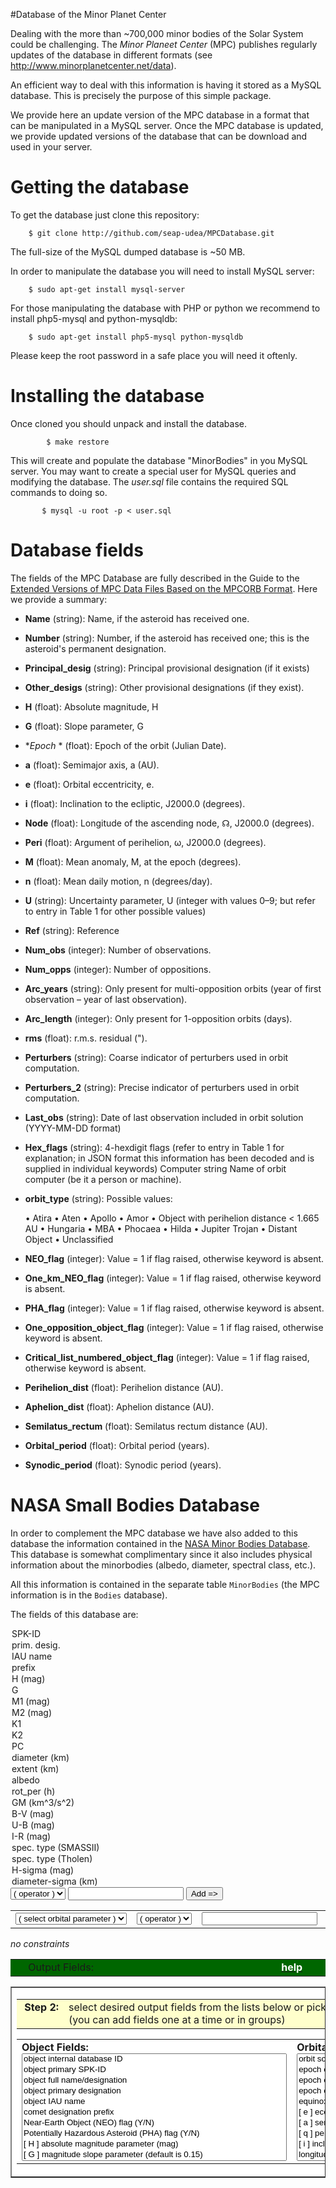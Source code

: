 #Database of the Minor Planet Center

Dealing with the more than ~700,000 minor bodies of the Solar System
could be challenging.  The *Minor Planeet Center* (MPC) publishes regularly
updates of the database in different formats (see
http://www.minorplanetcenter.net/data).  

An efficient way to deal with this information is having it stored as
a MySQL database.  This is precisely the purpose of this simple
package.

We provide here an update version of the MPC database in a format that
can be manipulated in a MySQL server.  Once the MPC database is
updated, we provide updated versions of the database that can be
download and used in your server.

Getting the database
====================

To get the database just clone this repository:

```
	$ git clone http://github.com/seap-udea/MPCDatabase.git
```

The full-size of the MySQL dumped database is ~50 MB.

In order to manipulate the database you will need to install MySQL
server:

```
	$ sudo apt-get install mysql-server
```

For those manipulating the database with PHP or python we recommend to
install php5-mysql and python-mysqldb:

```
	$ sudo apt-get install php5-mysql python-mysqldb
```

Please keep the root password in a safe place you will need it oftenly.

Installing the database
=======================

Once cloned you should unpack and install the database.  

```
        $ make restore
```

This will create and populate the database "MinorBodies" in you MySQL
server.  You may want to create a special user for MySQL queries and
modifying the database.  The *user.sql* file contains the required
SQL commands to doing so.

```
       $ mysql -u root -p < user.sql
```

Database fields
===============

The fields of the MPC Database are fully described in the Guide to the
[Extended Versions of MPC Data Files Based on the MPCORB
Format](http://minorplanetcenter.net/Extended_Files/Extended%20MPCORB%20Data%20Format%20Manual.pdf).
Here we provide a summary:

* **Name** (string): Name, if the asteroid has received one.

* **Number** (string): Number, if the asteroid has received one; this
  is the asteroid's permanent designation.

* **Principal_desig** (string): Principal provisional designation (if it
  exists) 

* **Other_desigs** (string): Other provisional designations (if they
  exist).

* **H** (float): Absolute magnitude, H

* **G** (float): Slope parameter, G

* **Epoch* * (float): Epoch of the orbit (Julian Date).

* **a** (float): Semimajor axis, a (AU).

* **e** (float): Orbital eccentricity, e.

* **i** (float): Inclination to the ecliptic, J2000.0 (degrees).

* **Node** (float): Longitude of the ascending node, ☊, J2000.0 (degrees).

* **Peri** (float): Argument of perihelion, ω, J2000.0 (degrees).

* **M** (float): Mean anomaly, M, at the epoch (degrees).

* **n** (float): Mean daily motion, n (degrees/day).

* **U** (string): Uncertainty parameter, U (integer with values 0–9; but
  refer to entry in Table 1 for other possible values)

* **Ref** (string): Reference

* **Num_obs** (integer): Number of observations.

* **Num_opps** (integer): Number of oppositions.

* **Arc_years** (string): Only present for multi-opposition orbits
  (year of first observation – year of last observation).

* **Arc_length** (integer): Only present for 1-opposition orbits
  (days).

* **rms** (float): r.m.s. residual (").

* **Perturbers** (string): Coarse indicator of perturbers used in
  orbit computation.

* **Perturbers_2** (string): Precise indicator of perturbers used in
  orbit computation.

* **Last_obs** (string): Date of last observation included in orbit
  solution (YYYY-MM-DD format)

* **Hex_flags** (string): 4-hexdigit flags (refer to entry in Table 1
  for explanation; in JSON format this information has been decoded
  and is supplied in individual keywords) Computer string Name of
  orbit computer (be it a person or machine).

* **orbit_type** (string): Possible values:

    • Atira
    • Aten
    • Apollo
    • Amor
    • Object with perihelion distance < 1.665 AU
    • Hungaria
    • MBA
    • Phocaea
    • Hilda
    • Jupiter Trojan
    • Distant Object
    • Unclassified

* **NEO_flag** (integer): Value = 1 if flag raised, otherwise keyword is absent.

* **One_km_NEO_flag** (integer): Value = 1 if flag raised, otherwise keyword is absent.

* **PHA_flag** (integer): Value = 1 if flag raised, otherwise keyword is absent.

* **One_opposition_object_flag** (integer): Value = 1 if flag raised,
    otherwise keyword is absent.

* **Critical_list_numbered_object_flag** (integer): Value = 1 if flag
    raised, otherwise keyword is absent.

* **Perihelion_dist** (float): Perihelion distance (AU).

* **Aphelion_dist** (float): Aphelion distance (AU).

* **Semilatus_rectum** (float): Semilatus rectum distance (AU).

* **Orbital_period** (float): Orbital period (years).

* **Synodic_period** (float): Synodic period (years).

NASA Small Bodies Database
==========================

In order to complement the MPC database we have also added to this
database the information contained in the [NASA Minor Bodies
Database](http://ssd.jpl.nasa.gov/sbdb_query.cgi).  This database is
somewhat complimentary since it also includes physical information
about the minorbodies (albedo, diameter, spectral class, etc.).

All this information is contained in the separate table
``MinorBodies`` (the MPC information is in the ``Bodies`` database).

The fields of this database are:

<option value="Ab">SPK-ID</option>
<option value="Ad">prim. desig.</option>
<option value="Ae">IAU name</option>
<option value="Af">prefix</option>
<option value="Ai">H (mag)</option>
<option value="Aj">G</option>
<option value="Ak">M1 (mag)</option>
<option value="Al">M2 (mag)</option>
<option value="Am">K1</option>
<option value="An">K2</option>
<option value="Ao">PC</option>
<option value="Ap">diameter (km)</option>
<option value="Aq">extent (km)</option>
<option value="Ar">albedo</option>
<option value="As">rot_per (h)</option>
<option value="At">GM (km^3/s^2)</option>
<option value="Au">B-V (mag)</option>
<option value="Av">U-B (mag)</option>
<option value="Aw">I-R (mag)</option>
<option value="Ax">spec. type (SMASSII)</option>
<option value="Ay">spec. type (Tholen)</option>
<option value="Az">H-sigma (mag)</option>
<option value="Ba">diameter-sigma (km)</option>
</select></td> <td nowrap><label for="2"></label><select name="OBJ_op" tabindex="2"  id="2">
<option value="0">( operator )</option>
<option value="&lt;">&lt;</option>
<option value="&lt;=">&lt;=</option>
<option value="=">=</option>
<option value="&gt;=">&gt;=</option>
<option value="&gt;">&gt;</option>
<option value="range">range</option>
<option value="!=">!=</option>
<option value="REGEXP">REGEXP</option>
<option value="defined">defined</option>
<option value="not defined">not defined</option>
</select></td> <td nowrap><input type="text" name="OBJ_value"  1 24="-default" 8="-maxlength" ="-override" alt="0" /></td> <td nowrap><input type="submit" name="add_OBJ" value="Add =&gt;" /></td></tr></table>
</td></tr> <tr><td align="right"><table border="0" cellpadding="4" cellspacing="0"><tr valign="middle"><td nowrap><label for="5"></label><select name="ORB_field" tabindex="5"  id="5">
<option selected="selected" value="0">( select orbital parameter )</option>
<option value="Bg">e</option>
<option value="Bh">a (AU)</option>
<option value="Bi">q (AU)</option>
<option value="Bj">i (deg)</option>
<option value="Bk">node (deg)</option>
<option value="Bl">peri (deg)</option>
<option value="Bm">M (deg)</option>
<option value="Bn">Q (AU)</option>
<option value="Bo">n (deg/d)</option>
<option value="Bp">tp (JED)</option>
<option value="Bq">tp (ET)</option>
<option value="Br">period (d)</option>
<option value="Bs">period (years)</option>
<option value="Bt">Earth MOID (AU)</option>
<option value="Bu">Earth MOID (LD)</option>
<option value="Bv">Jupiter MOID (AU)</option>
<option value="Bw">T-Jupiter</option>
<option value="Bx">e-sigma</option>
<option value="By">a-sigma (AU)</option>
<option value="Bz">q-sigma (AU)</option>
<option value="Ca">i-sigma (deg)</option>
<option value="Cb">node-sigma (deg)</option>
<option value="Cc">peri-sigma (deg)</option>
<option value="Cd">M-sigma (deg)</option>
<option value="Ce">Q (1-sigma) (AU)</option>
<option value="Cf">n (1-sigma) (deg/d)</option>
<option value="Cg">tp-sigma (d)</option>
<option value="Ch">period-sigma (d)</option>
<option value="Ck">data-arc span (d)</option>
<option value="Co"># obs. used (del.)</option>
<option value="Cp"># obs. used (dop.)</option>
<option value="Cq">condition code</option>
<option value="Cs">two-body model (T/F)</option>
<option value="Ct">A1</option>
<option value="Cu">A2</option>
<option value="Cv">A3</option>
<option value="Cw">DT (d)</option>
</select></td> <td nowrap><label for="6"></label><select name="ORB_op" tabindex="6"  id="6">
<option value="0">( operator )</option>
<option value="&lt;">&lt;</option>
<option value="&lt;=">&lt;=</option>
<option value="=">=</option>
<option value="&gt;=">&gt;=</option>
<option value="&gt;">&gt;</option>
<option value="range">range</option>
<option value="!=">!=</option>
<option value="REGEXP">REGEXP</option>
<option value="defined">defined</option>
<option value="not defined">not defined</option>
</select></td> <td nowrap><input type="text" name="ORB_value"  1 24="-default" 8="-maxlength" ="-override" alt="0" /></td> <td nowrap><input type="submit" name="add_ORB" value="Add =&gt;" /></td></tr></table>
</td></tr></table>
</td> <td align="left" width="50%"><em>no constraints</em>
</td></tr></table>
<br>
<table bgcolor="#006600" border="0" cellpadding="2" cellspacing="0"><tr><td>&nbsp;</td> <td align="left" nowrap><font class="section_text">Output Fields:</font></td> <td width="100%">&nbsp;</td> <td align="right" nowrap><b><a href="/?help_sbdb_query#fields" target="_blank"><font color="#FFFFFF">help</font></a></b></td> <td>&nbsp;&nbsp;&nbsp;</td></tr></table>
<table bgcolor="#FFFFFF" border="1" cellpadding="4" cellspacing="0" width="100%"><tr><td align="left"><table bgcolor="#FFFFCC" border="0" cellpadding="2" cellspacing="0"><tr valign="top"><td align="right">&nbsp;<b>Step 2:</b></td> <td align="left">select desired output fields from the lists below or pick from defined sets<br>(you can add fields one at a time or in groups)</td> <td align="left">&nbsp;</td></tr>
</table>
<table border="0" cellpadding="4" cellspacing="0"><tr valign="top"><td align="left" nowrap><b><label for="9">Object Fields:</label></b><br>
<select name="OBJ_field_set" tabindex="9"  size="10" multiple="multiple" id="9">
<option value="Aa">object internal database ID</option>
<option value="Ab">object primary SPK-ID</option>
<option value="Ac">object full name/designation</option>
<option value="Ad">object primary designation</option>
<option value="Ae">object IAU name</option>
<option value="Af">comet designation prefix</option>
<option value="Ag">Near-Earth Object (NEO) flag (Y/N)</option>
<option value="Ah">Potentially Hazardous Asteroid (PHA) flag (Y/N)</option>
<option value="Ai">[ H ] absolute magnitude parameter (mag)</option>
<option value="Aj">[ G ] magnitude slope parameter (default is 0.15)</option>
<option value="Ak">[ M1 ] comet total magnitude parameter (mag)</option>
<option value="Al">[ M2 ] comet nuclear magnitude parameter (mag)</option>
<option value="Am">[ K1 ] comet total magnitude slope parameter</option>
<option value="An">[ K2 ] comet nuclear magnitude slope parameter</option>
<option value="Ao">[ PC ] comet nuclear magnitude law - phase coefficient</option>
<option value="Ap">object diameter (from equivalent sphere) (km)</option>
<option value="Aq">object bi/tri-axial ellipsoid dimensions (km)</option>
<option value="Ar">geometric albedo</option>
<option value="As">rotation period (h)</option>
<option value="At">[ GM ] mass expressed as product mass and grav. const. G (km^3/s^2)</option>
<option value="Au">color index B-V (mag)</option>
<option value="Av">color index U-B (mag)</option>
<option value="Aw">color index I-R (mag)</option>
<option value="Ax">spectral taxonomic type (SMASSII)</option>
<option value="Ay">spectral taxonomic type (Tholen)</option>
<option value="Az">1-sigma uncertainty in abs. mag. param. H (mag)</option>
<option value="Ba">1-sigma uncertainty in object diameter (km)</option>
</select>
</td> <td align="left" nowrap><b><label for="10">Orbital and Model Parameter Fields:</label></b><br>
<select name="ORB_field_set" tabindex="10"  size="10" multiple="multiple" id="10">
<option value="Bb">orbit solution ID</option>
<option value="Bc">epoch of osculation (JED)</option>
<option value="Bd">epoch of osculation (MJD)</option>
<option value="Be">epoch of osculation (ET)</option>
<option value="Bf">equinox of reference frame</option>
<option value="Bg">[ e ] eccentricity</option>
<option value="Bh">[ a ] semi-major axis (AU)</option>
<option value="Bi">[ q ] perihelion distance (AU)</option>
<option value="Bj">[ i ] inclination (deg)</option>
<option value="Bk">longitude of the ascending node (deg)</option>
<option value="Bl">argument of perihelion (deg)</option>
<option value="Bm">[ M ] mean anomaly (deg)</option>
<option value="Bn">[ Q ] aphelion distance (AU)</option>
<option value="Bo">[ n ] mean motion (deg/d)</option>
<option value="Bp">time of perihelion passage (JED)</option>
<option value="Bq">time of perihelion passage (ET)</option>
<option value="Br">orbital period (d)</option>
<option value="Bs">orbital period (years)</option>
<option value="Bt">Earth Minimum Orbit Intersection Distance (AU)</option>
<option value="Bu">Earth Minimum Orbit Intersection Distance (LD)</option>
<option value="Bv">Jupiter Minimum Orbit Intersection Distance (AU)</option>
<option value="Bw">Jupiter Tisserand Invariant</option>
<option value="Bx">eccentricity (1-sigma uncertainty)</option>
<option value="By">semi-major axis (1-sigma uncertainty) (AU)</option>
<option value="Bz">perihelion distance (1-sigma uncertainty) (AU)</option>
<option value="Ca">inclination (1-sigma uncertainty) (deg)</option>
<option value="Cb">long. of the asc. node (1-sigma uncertainty) (deg)</option>
<option value="Cc">argument of perihelion (1-sigma uncertainty) (deg)</option>
<option value="Cd">mean anomaly (1-sigma uncertainty) (deg)</option>
<option value="Ce">aphelion distance (1-sigma uncertainty) (AU)</option>
<option value="Cf">mean motion (deg/d)</option>
<option value="Cg">time of peri. passage (1-sigma uncertainty) (d)</option>
<option value="Ch">orbital period (1-sigma uncertainty) (d)</option>
<option value="Ci">orbit classification</option>
<option value="Cj">name of person (or institution) who computed the orbit</option>
<option value="Ck">number of days spanned by the data-arc (d)</option>
<option value="Cl">date of first observation used in the orbit fit (UT)</option>
<option value="Cm">date of last observation used in the orbit fit (UT)</option>
<option value="Cn">number of observations (all types) used in fit</option>
<option value="Co">number of delay-radar observations used in fit</option>
<option value="Cp">number of Doppler-radar observations used in fit</option>
<option value="Cq">orbit condition code (MPC &#39;U&#39; parameter)</option>
<option value="Cr">normalized RMS of orbit fit (arcsec)</option>
<option value="Cs">2-body dynamics used flag (T/F)</option>
<option value="Ct">[ A1 ] non-grav. radial parameter</option>
<option value="Cu">[ A2 ] non-grav. transverse parameter</option>
<option value="Cv">[ A3 ] non-grav. normal parameter</option>
<option value="Cw">[ DT ] non-grav. peri.-maximum offset (d)</option>

Working with the database
=========================

Once installed you may manipulate the database from different
languages (PHP, Pyhton, Perl, etc.).

Here is an example of the database manipulation using Python:

```python
import MySQLdb as mdb
DATABASE="MinorBodies"
USER="minorbodies"
PASSWORD="347940"
con=mdb.connect("localhost",USER,PASSWORD,DATABASE)
db=con.cursor()

db.execute("show columns from Bodies")
fields=db.fetchall()

db.execute("select * from Bodies where Name like '%zuluaga%'")
results=db.fetchone()

for i in xrange(len(results)):
    print fields[i][0],":",results[i]
```

You may also consider load a utility python package provided with the
repositiory, namely **mpcdb.py**.

```python
from mpcdb import *
results=mysqlSelect(condition="limit 100")
print results
```

Where ``mysqlSelect`` has the following syntax:

```
      mysqlSelect(selection="*",table="Bodies",condition="")
```

Examples:

* ``mysqlSelect()``: Select the first 100 the bodies in the
  database (it could be very slow).  This is useful if running the
  test under ipython.

* ``mysqlSelect(selection="max(a)")``: show the maximum value of the
  semimajor axis in the database.

*
  ``mysqlSelect(selection="Name,Principal_desig",condition="where NEO_flag<>0
  or PHA_flag<>0")``: return all NEOs and PHAs.

* ``mysqlSelect(selection="a",condition="sorted by a asc")``: return
  semimajor axes in ascending order.

Read only if you are a contributor
==================================

You may clone a working copy of the repository using:

```
git clone git@github.com:seap-udea/MPCDatabase
```

To update the MPC database download the [json gzipped file from the
MPC
website](http://minorplanetcenter.net/Extended_Files/mpcorb_extended.json.gz)
into the update directory of the MPCDatabase working directory.  

You need also to download the CSV file containing the NASA Minor
Bodies Database using [this on-line
form](http://ssd.jpl.nasa.gov/sbdb_query.cgi).  Be sure to select all
fields in the orbital and physical properties.

Once downloaded you must have two large files (~50 Mb and ~380 Mb
respectively): **mpcorb_extended.json.gz** and **results.csv**.  Both
files should be in the update directory.

Once there split the json file into smaller pieces (blocks, containing
500 objects each):

```
python read_mpcorb.py
```

There are approximately ~1400 blocks. Then save the properties of the
objects in the database:

```
python save_mpcorb.py
```

Now it's time for updating the NSBD.  Run the script:

```
python save_nsbd.py
```

There is a total of ~700,000 minor bodies, so you should be patient.

Once updated clean the directory:

```
make clean
```

and backup the database (go to the root directory of the MPCDatabase repository):

```
make backup
```

Upload the results to the repository:

```
make commit
```


